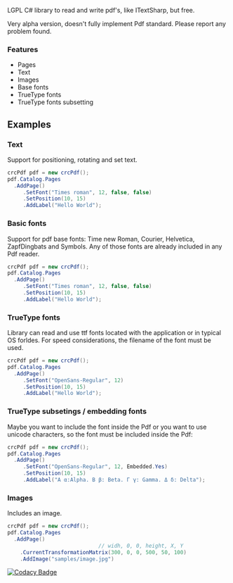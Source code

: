 LGPL C# library to read and write pdf's, like ITextSharp, but free.

Very alpha version, doesn't fully implement Pdf standard. Please report any problem found.

### Features
-   Pages
-   Text
-   Images
-   Base fonts
-   TrueType fonts
-   TrueType fonts subsetting

## Examples

### Text
Support for positioning, rotating and set text.
```csharp
crcPdf pdf = new crcPdf();
pdf.Catalog.Pages
  .AddPage()                        
     .SetFont("Times roman", 12, false, false)
     .SetPosition(10, 15)
     .AddLabel("Hello World"); 	
```

### Basic fonts
Support for pdf base fonts: Time new Roman, Courier, Helvetica, ZapfDingbats and Symbols. Any of those fonts are already included in any Pdf reader.

```csharp
crcPdf pdf = new crcPdf();
pdf.Catalog.Pages
  .AddPage()                        
     .SetFont("Times roman", 12, false, false)
     .SetPosition(10, 15)
     .AddLabel("Hello World"); 	
```

### TrueType fonts
Library can read and use ttf fonts located with the application or in typical OS forldes. For speed considerations, the filename of the font must be used.

```csharp
crcPdf pdf = new crcPdf();
pdf.Catalog.Pages
  .AddPage()                        
     .SetFont("OpenSans-Regular", 12)
     .SetPosition(10, 15)
     .AddLabel("Hello World"); 	
```

### TrueType subsetings / embedding fonts
Maybe you want to include the font inside the Pdf or you want to use unicode characters, so the font must be included inside the Pdf:

```csharp
crcPdf pdf = new crcPdf();
pdf.Catalog.Pages
  .AddPage()                        
     .SetFont("OpenSans-Regular", 12, Embedded.Yes)
     .SetPosition(10, 15)
     .AddLabel("Α α:Alpha. Β β: Beta. Γ γ: Gamma. Δ δ: Delta"); 	
```

### Images
Includes an image.

```csharp
crcPdf pdf = new crcPdf();
pdf.Catalog.Pages
  .AddPage()        
                             // widh, 0, 0, height, X, Y
    .CurrentTransformationMatrix(300, 0, 0, 500, 50, 100)
    .AddImage("samples/image.jpg")
```

[![Codacy Badge](https://api.codacy.com/project/badge/Grade/e0969b64ccbf42aa8011a605a5fc2770)](https://app.codacy.com/manual/havocbcn/crcPdf?utm_source=github.com&utm_medium=referral&utm_content=havocbcn/crcPdf&utm_campaign=Badge_Grade_Dashboard)
